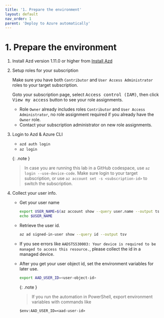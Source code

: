 ```yaml
---
title: '1. Prepare the environment'
layout: default
nav_order: 1
parent: 'Deploy to Azure automatically'
---
```


# 1. Prepare the environment

1. Install Azd version 1.11.0 or higher from [Install Azd](https://learn.microsoft.com/en-us/azure/developer/azure-developer-cli/install-azd)

1. Setup roles for your subscription

   Make sure you have both `Contributor` and `User Access Administrator` roles to your target subscription.

   Goto your subscription page, select <kbd>Access control (IAM)</kbd>, then click <kbd>View my access</kbd> button to see your role assignments.

   - Role `Owner` already includes roles `Contributor` and `User Access Administrator`, no role assignment required if you already have the `Owner` role.
   - Contact your subscription administrator on new role assignments.

1. Login to Azd & Azure CLI
   - `azd auth login`
   - `az login`

   {: .note }
   > In case you are running this lab in a GitHub codespace, use `az login --use-device-code`.
   > Make sure login to your target subscription, or use `az account set -s <subscription-id>` to switch the subscription.

1. Collect your user info.

   - Get your user name

      ```bash
      export USER_NAME=$(az account show --query user.name --output tsv)
      echo $USER_NAME
      ```

   - Retrieve the user id.

      ```bash
      az ad signed-in-user show --query id --output tsv
      ```

   - If you see errors like `AADSTS530003: Your device is required to be managed to access this resource.`, please collect the id in a managed device.

   - After you get your user object id, set the environment variables for later use.

      ```bash
      export AAD_USER_ID=<user-object-id>
      ```

      {: .note }
      > If you run the automation in PowerShell, export environment variables with commands like
      ```pwsh
      $env:AAD_USER_ID=<aad-user-id>
      ```

